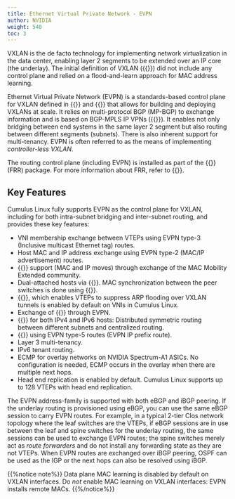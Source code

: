 ```yaml
---
title: Ethernet Virtual Private Network - EVPN
author: NVIDIA
weight: 540
toc: 3
---
```

VXLAN is the de facto technology for implementing network virtualization in the data center, enabling layer 2 segments to be extended over an IP core (the underlay). The initial definition of VXLAN ({{<exlink url="https://tools.ietf.org/html/rfc7348" text="RFC 7348">}}) did not include any control plane and relied on a flood-and-learn approach for MAC address learning.

Ethernet Virtual Private Network (EVPN) is a standards-based control plane for VXLAN defined in {{<exlink url="https://tools.ietf.org/html/rfc7432" text="RFC 7432">}} and {{<exlink url="https://datatracker.ietf.org/doc/draft-ietf-bess-evpn-overlay/" text="draft-ietf-bess-evpn-overlay">}} that allows for building and deploying VXLANs at scale. It relies on multi-protocol BGP (MP-BGP) to exchange information and is based on BGP-MPLS IP VPNs ({{<exlink url="https://tools.ietf.org/html/rfc4364" text="RFC 4364">}}). It enables not only bridging between end systems in the same layer 2 segment but also routing between different segments (subnets). There is also inherent support for multi-tenancy. EVPN is often referred to as the means of implementing *controller-less VXLAN*.

The routing control plane (including EVPN) is installed as part of the {{<exlink url="https://frrouting.org/" text="FRRouting">}} (FRR) package. For more information about FRR, refer to {{<link url="FRRouting">}}.

## Key Features

Cumulus Linux fully supports EVPN as the control plane for VXLAN, including for both intra-subnet bridging and inter-subnet routing, and provides these key features:

- VNI membership exchange between VTEPs using EVPN type-3 (Inclusive multicast Ethernet tag) routes.
- Host MAC and IP address exchange using EVPN type-2 (MAC/IP advertisement) routes.
- {{<link url="EVPN-Enhancements#extended-mobility" text="Host/VM mobility">}} support (MAC and IP moves) through exchange of the MAC Mobility Extended community.
- Dual-attached hosts via {{<link url="VXLAN-Active-active-Mode" text="VXLAN active-active mode">}}. MAC synchronization between the peer switches is done using {{<link url="Multi-Chassis-Link-Aggregation-MLAG" text="MLAG">}}.
- {{<link url="Basic-Configuration#arp-and-nd-suppression" text="ARP/ND suppression">}}, which enables VTEPs to suppress ARP flooding over VXLAN tunnels is enabled by default on VNIs in Cumulus Linux.
- Exchange of {{<link url="EVPN-Enhancements#configure-static-mac-addresses" text="static MAC addresses">}} through EVPN.
- {{<link url="Inter-subnet-Routing" text="Inter-subnet routing">}} for both IPv4 and IPv6 hosts: Distributed symmetric routing between different subnets and centralized routing.
- {{<link url="Inter-subnet-Routing#prefix-based-routing-evpn-type-5-routes" text="Prefix-based routing">}} using EVPN type-5 routes (EVPN IP prefix route).
- Layer 3 multi-tenancy.
- IPv6 tenant routing.
- ECMP for overlay networks on NVIDIA Spectrum-A1 ASICs. No configuration is needed, ECMP occurs in the overlay when there are multiple next hops.
- Head end replication is enabled by default. Cumulus Linux supports up to 128 VTEPs with head end replication.

The EVPN address-family is supported with both eBGP and iBGP peering. If the underlay routing is provisioned using eBGP, you can use the same eBGP session to carry EVPN routes. For example, in a typical 2-tier Clos network topology where the leaf switches are the VTEPs, if eBGP sessions are in use between the leaf and spine switches for the underlay routing, the same sessions can be used to exchange EVPN routes; the spine switches merely act as *route forwarders* and do not install any forwarding state as they are not VTEPs. When EVPN routes are exchanged over iBGP peering, OSPF can be used as the IGP or the next hops can also be resolved using iBGP.

{{%notice note%}}
Data plane MAC learning is disabled by default on VXLAN interfaces. Do *not* enable MAC learning on VXLAN interfaces: EVPN installs remote MACs.
{{%/notice%}}